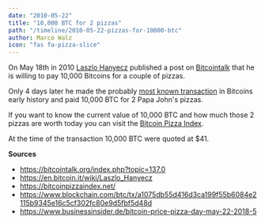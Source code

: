 ```yaml
---
date: "2010-05-22"
title: "10,000 BTC for 2 pizzas"
path: "/timeline/2010-05-22-pizzas-for-10000-btc"
author: Marco Walz
icon: "fas fa-pizza-slice"
---
```


On May 18th in 2010 [Laszlo Hanyecz](https://en.bitcoin.it/wiki/Laszlo_Hanyecz) published a post on [Bitcointalk](https://bitcointalk.org/index.php?topic=137.0) that he is willing to pay 10,000 Bitcoins for a couple of pizzas.

Only 4 days later he made the probably [most known transaction](https://www.blockchain.com/btc/tx/a1075db55d416d3ca199f55b6084e2115b9345e16c5cf302fc80e9d5fbf5d48d) in Bitcoins early history and paid 10,000 BTC for 2 Papa John's pizzas.

If you want to know the current value of 10,000 BTC and how much those 2 pizzas are worth today you can visit the [Bitcoin Pizza Index](https://bitcoinpizzaindex.net/).

At the time of the transaction 10,000 BTC were quoted at $41.

**Sources**
- https://bitcointalk.org/index.php?topic=137.0
- https://en.bitcoin.it/wiki/Laszlo_Hanyecz
- https://bitcoinpizzaindex.net/
- https://www.blockchain.com/btc/tx/a1075db55d416d3ca199f55b6084e2115b9345e16c5cf302fc80e9d5fbf5d48d
- https://www.businessinsider.de/bitcoin-price-pizza-day-may-22-2018-5